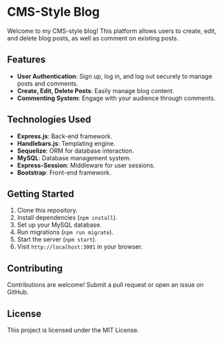 # CMS-Style Blog

Welcome to my CMS-style blog! This platform allows users to create, edit, and delete blog posts, as well as comment on existing posts.

## Features

- **User Authentication**: Sign up, log in, and log out securely to manage posts and comments.
- **Create, Edit, Delete Posts**: Easily manage blog content.
- **Commenting System**: Engage with your audience through comments.

## Technologies Used

- **Express.js**: Back-end framework.
- **Handlebars.js**: Templating engine.
- **Sequelize**: ORM for database interaction.
- **MySQL**: Database management system.
- **Express-Session**: Middleware for user sessions.
- **Bootstrap**: Front-end framework.

## Getting Started

1. Clone this repository.
2. Install dependencies (`npm install`).
3. Set up your MySQL database.
4. Run migrations (`npm run migrate`).
5. Start the server (`npm start`).
6. Visit `http://localhost:3001` in your browser.

## Contributing

Contributions are welcome! Submit a pull request or open an issue on GitHub.

## License

This project is licensed under the MIT License.
